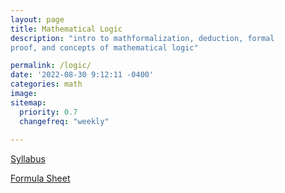 ```yaml
---
layout: page
title: Mathematical Logic
description: "intro to mathformalization, deduction, formal
proof, and concepts of mathematical logic"

permalink: /logic/
date: '2022-08-30 9:12:11 -0400'
categories: math
image: 
sitemap:
  priority: 0.7
  changefreq: "weekly"
  
---
```


[Syllabus](/static/post-image/logic_syllabus.pdf)


[Formula Sheet](/static/post-image/logic_formula_sheet.pdf)



